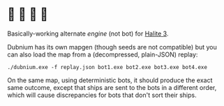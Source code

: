 # 🐢 🐊 🦎 🐍

Basically-working alternate *engine* (not bot) for [Halite 3](https://github.com/HaliteChallenge/Halite-III).

Dubnium has its own mapgen (though seeds are not compatible) but you can also load the map from a (decompressed, plain-JSON) replay:

`./dubnium.exe -f replay.json bot1.exe bot2.exe bot3.exe bot4.exe`

On the same map, using deterministic bots, it should produce the exact same outcome, except that ships are sent to the bots in a different order, which will cause discrepancies for bots that don't sort their ships.

